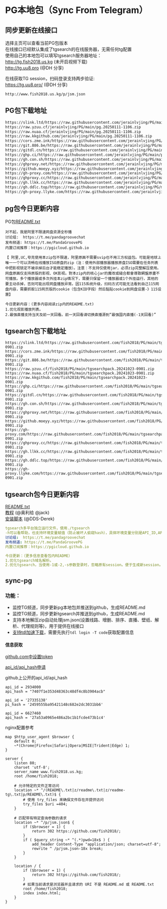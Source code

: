 # PG本地包（Sync From Telegram）

## 同步更新在线接口
选择主页可以查看当前PG包版本  
在线接口已经默认集成了tgsearch的在线服务器，无需任何tg配置  
使用自己的本地包可以填写tgsearch服务器地址：  
http://tg.fish2018.us.kg (未开启视频下载)  
http://tg.uu8.pro  (@DH 分享)  

在线获取TG session，扫码登录支持两步验证:  
https://tg.uu8.pro/ (@DH 分享)  

```
http://www.fish2018.us.kg/p/jsm.json
```

## PG包下载地址
```bash
https://slink.ltd/https://raw.githubusercontent.com/jerainlvjing/PG/main/pg.20250111-1106.zip
https://raw.yzuu.cf/jerainlvjing/PG/main/pg.20250111-1106.zip
https://raw.nuaa.cf/jerainlvjing/PG/main/pg.20250111-1106.zip
https://raw.kkgithub.com/jerainlvjing/PG/main/pg.20250111-1106.zip
https://cors.zme.ink/https://raw.githubusercontent.com/jerainlvjing/PG/main/pg.20250111-1106.zip
https://git.886.be/https://raw.githubusercontent.com/jerainlvjing/PG/main/pg.20250111-1106.zip
https://gitdl.cn/https://raw.githubusercontent.com/jerainlvjing/PG/main/pg.20250111-1106.zip
https://ghp.ci/https://raw.githubusercontent.com/jerainlvjing/PG/main/pg.20250111-1106.zip
https://gh.con.sh/https://raw.githubusercontent.com/jerainlvjing/PG/main/pg.20250111-1106.zip
https://ghproxy.net/https://raw.githubusercontent.com/jerainlvjing/PG/main/pg.20250111-1106.zip
https://github.moeyy.xyz/https://raw.githubusercontent.com/jerainlvjing/PG/main/pg.20250111-1106.zip
https://gh-proxy.com/https://raw.githubusercontent.com/jerainlvjing/PG/main/pg.20250111-1106.zip
https://ghproxy.cc/https://raw.githubusercontent.com/jerainlvjing/PG/main/pg.20250111-1106.zip
https://gh.llkk.cc/https://raw.githubusercontent.com/jerainlvjing/PG/main/pg.20250111-1106.zip
https://gh.ddlc.top/https://raw.githubusercontent.com/jerainlvjing/PG/main/pg.20250111-1106.zip
https://gh-proxy.llyke.com/https://raw.githubusercontent.com/jerainlvjing/PG/main/pg.20250111-1106.zip
```

## pg包今日更新内容
PG包[README.txt](http://www.fish2018.us.kg/p/README.txt)  
```text
对不起，我是阿里不限速网盘资源全秒播
讨论组:  https://t.me/pandagroovechat
发布频道: https://t.me/PandaGroovePG                                                                                   
内置订阅推荐：https://pgicloud.github.io

【 阿里,UC,夸克使用本zip包不限速，阿里原画不需要svip也不用三方权益包。可能是地球上唯一一个可以流畅在线播放ISO原盘的zip（注：使用外部播放器播放原盘ISO需要在任务列表中把影视锁定不被杀掉后台才能稳定播放）。注意：不支持仅使用jar，必须zip完整解压使用。网盘原画仅支持原版的影视、OK影视。對本zip内的核心jar的魔改或縫合都會導致網盤原畫不可播放。多个播放器或多次外挂本zip情况下，需要只保留一个播放器或1个外挂运行，其他的要主动杀掉，否则可能出现网盘播放异常。因115系统升级，扫码方式可能无法看到自己115网盘内容，需要抓取115网页版的cookie（包含KID字段）然后黏贴cookie到网盘设置-》115设置】

今日更新内容：(更多内容阅读zip内的README.txt)
1.优化观影播放列表。
2.最强直播支持当天及前一天回看。前一天回看请切换直播源到“最强国内直播(-1天回看)”
```

## tgsearch包下载地址
```shell
https://slink.ltd/https://raw.githubusercontent.com/fish2018/PG/main/tgsearchpack.20241023-0901.zip
https://cors.zme.ink/https://raw.githubusercontent.com/fish2018/PG/main/tgsearchpack.20241023-0901.zip
https://git.886.be/https://raw.githubusercontent.com/fish2018/PG/main/tgsearchpack.20241023-0901.zip
https://raw.yzuu.cf/fish2018/PG/main/tgsearchpack.20241023-0901.zip
https://raw.nuaa.cf/fish2018/PG/main/tgsearchpack.20241023-0901.zip
https://raw.kkgithub.com/fish2018/PG/main/tgsearchpack.20241023-0901.zip
https://ghp.ci/https://raw.githubusercontent.com/fish2018/PG/main/tgsearchpack.20241023-0901.zip
https://gitdl.cn/https://raw.githubusercontent.com/fish2018/PG/main/tgsearchpack.20241023-0901.zip
https://gh.con.sh/https://raw.githubusercontent.com/fish2018/PG/main/tgsearchpack.20241023-0901.zip
https://ghproxy.net/https://raw.githubusercontent.com/fish2018/PG/main/tgsearchpack.20241023-0901.zip
https://github.moeyy.xyz/https://raw.githubusercontent.com/fish2018/PG/main/tgsearchpack.20241023-0901.zip
https://gh-proxy.com/https://raw.githubusercontent.com/fish2018/PG/main/tgsearchpack.20241023-0901.zip
https://ghproxy.cc/https://raw.githubusercontent.com/fish2018/PG/main/tgsearchpack.20241023-0901.zip
https://gh.llkk.cc/https://raw.githubusercontent.com/fish2018/PG/main/tgsearchpack.20241023-0901.zip
https://gh.ddlc.top/https://raw.githubusercontent.com/fish2018/PG/main/tgsearchpack.20241023-0901.zip
https://gh-proxy.llyke.com/https://raw.githubusercontent.com/fish2018/PG/main/tgsearchpack.20241023-0901.zip
```

## tgsearch包今日更新内容
[README.txt](http://www.fish2018.us.kg/README.txt)    
[教程](https://github.com/fish2018/lib) (@奥利给 @jack)  
[安装脚本](https://github.com/DDS-Derek/alist-tvbox-script)  (@DDS-Derek)  

```yaml
tgsearch多平台独立运行文件，使用./tgsearch
-h可以看帮助，也支持环境变量赋值（防止被坏人偷窥hash），具体环境变量分别是API_ID,API_HASH,STRINGSESSION,API_PROXY,API_SESSION_V1,CACHE_DIR。
讨论组:  https://t.me/pandagroovechat
发布频道: https://t.me/PandaGroovePG
内置订阅推荐：https://pgicloud.github.io

今日更新：（更多信息查看包内README）
1.优化tgsearch域名解析。
2.优化tgsearch，当使用-1或-2,-s参数登录时，忽略原有session。便于生成新session。v1session容易失效，建议用-1方式多获取几个，每个设备单独使用。
```

## sync-pg

### 功能：
- 监控TG频道，同步更新pg本地包并推送到github，生成README.md
- 监控TG频道，同步更新tgsearch并推送到github，生成README.md
- 支持本地解压zip自动处理jsm.json(设置线路、增删、排序、直播、壁纸、解析、代理规则等)，用于提供在线接口
- [支持tdl加速下载](https://docs.iyear.me/tdl/)，需要先执行`tdl login -T code`获取配置信息

#### 信息获取

[github.com中设置token](https://github.com/settings/tokens)  

[api_id/api_hash申请](https://my.telegram.org/ )   

github上公开的api_id/api_hash
```
api_id = 2934000
api_hash = "7407f1e353d48363c48df4c8b3904acb"

api_id = '27335138'
pi_hash = '2459555ba95421148c682e2dc3031bb6'

api_id = 6627460
api_hash = '27a53a0965e486a2bc1b1fcde473b1c4'
```

nginx配置参考  
```
map $http_user_agent $browser {
    default 0;
    ~*(Chrome|Firefox|Safari|Opera|MSIE|Trident|Edge) 1;
}

server {
    listen 80;
    charset 'utf-8';
    server_name www.fish2018.us.kg;
    root /home/fish2018;

    # 允许特定的文件正常访问
    location ~* ^/(README\.txt|z/readme\.txt|z/readme-tg\.txt|p/README\.txt)$ {
        # 使用 try_files 来确保文件存在并提供访问
        try_files $uri =404;
    }

    # 匹配带有特定查询参数的请求
    location ~* ^/p/jsm.json$ {
        if ($browser = 1) {
            return 302 https://github.com/fish2018/;
        }
        if ( $query_string ~* ^(.*)pwd=18x$ ) {
            add_header Content-Type "application/json; charset=utf-8";
            rewrite ^ /p/jsm.json-18x break;
        }
    }

    location / {
        if ($browser = 1) {
            return 302 https://github.com/fish2018/;
        }
        # 如果当前请求是浏览器并且请求的 URI 不是 README.md 或 README.txt
        root /home/fish2018;
        index index.html;
    }
}
```
